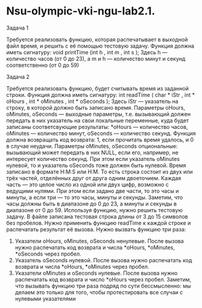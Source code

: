 # Nsu-olympic-vki-ngu-lab2.1.
Задача 1 

Требуется реализовать функцию, которая распечатывает в выходной файл время, и решить с её помощью тестовую задачу. Функция должна иметь сигнатуру: void printTime (int h , int m , int s ); Здесь h — количество часов (от 0 до 23), а m и h — количество минут и секунд соответственно (от 0 до 59)

Задача 2 

Требуется реализовать функцию, будет считывать время из заданной строки.
Функция должна иметь сигнатуру:
int readTime ( char * iStr , int * oHours , int * oMinutes , int * oSeconds );
Здесь iStr — указатель на строку, в которой должно быть записано время. Параметры
oHours, oMinutes, oSeconds — выходные параметры, т.е. вызывающий должен передать в них
указатель на свои локальные переменные, куда будет записаны соответсвующие результаты:
*oHours — количество часов, oMinutes — количество минут, oSeconds — количество секунд.
Функция должна возвращать код возврата: 1, если прочитать время удалось, и 0 в случае
неудачи.
Параметры oMinutes, oSeconds опциональные: вызывающий может передать в них NULL,
если его, например, не интересует количество секунд. При этом если указатель oMinutes
нулевой, то и указатель oSeconds тоже должен быть нулевой.
Время записано в формате H:M:S или H:M. То есть строка состоит из двух или трёх
частей, отделённых друг от друга одним двоеточием. Каждая часть — это целое число из
одной или двух цифр, возможно с ведущими нулями. При этом если задано две части, то это
часы и минуты, а если три — то это часы, минуты и секунды. Заметим, что часы должны
быть в диапазоне до 0 до 23, а минуты и секунды в диапазоне от 0 до 59.
Используя функцию, нужно решить тестовую задачу. В файле записана тестовая строка
длины от 3 до 15 символов без пробелов. Нужно применить функцию readTime к каждой
строке и распечатать результат её вызова.
Нужно вызвать функцию три раза:
1. Указатели oHours, oMinutes, oSeconds ненулевые. После вызова нужно распечатать
код возврата и числа *oHours, *oMinutes, *oSeconds через пробел.
2. Указатель oSeconds нулевой. После вызова нужно распечатать код возврата и числа
*oHours, *oMinutes через пробел.
3. Указатели oMinutes и oSeconds нулевые. После вызова нужно распечатать код возврата
и число *oHours через пробел.
Заметим, что вызывать функцию три раза подряд по сути бессмысленно: мы делаем это
только для того, чтобы протестировать все случаи с нулевыми указателями
